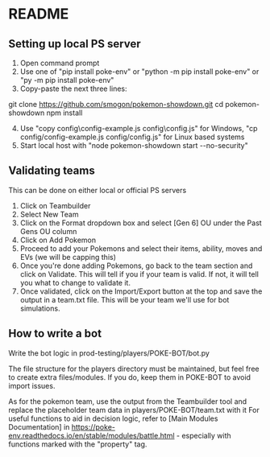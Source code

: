 # README

## Setting up local PS server
1) Open command prompt
2) Use one of "pip install poke-env" or "python -m pip install poke-env" or "py -m pip install poke-env"
3) Copy-paste the next three lines:

git clone https://github.com/smogon/pokemon-showdown.git
cd pokemon-showdown
npm install

4) Use "copy config\config-example.js config\config.js" for Windows, "cp config/config-example.js config/config.js" for Linux based systems
5) Start local host with "node pokemon-showdown start --no-security"

## Validating teams

This can be done on either local or official PS servers

1) Click on Teambuilder
2) Select New Team
3) Click on the Format dropdown box and select [Gen 6] OU under the Past Gens OU column
4) Click on Add Pokemon
5) Proceed to add your Pokemons and select their items, ability, moves and EVs (we will be capping this)
6) Once you're done adding Pokemons, go back to the team section and click on Validate. This will tell if you if your team is valid. If not, it will tell you what to change to validate it.
7) Once validated, click on the Import/Export button at the top and save the output in a team.txt file. This will be your team we'll use for bot simulations.

## How to write a bot

Write the bot logic in prod-testing/players/POKE-BOT/bot.py

The file structure for the players directory must be maintained, but feel free to create extra files/modules.
If you do, keep them in POKE-BOT to avoid import issues.

As for the pokemon team, use the output from the Teambuilder tool and replace the placeholder team data in players/POKE-BOT/team.txt with it
For useful functions to aid in decision logic, refer to [Main Modules Documentation] in https://poke-env.readthedocs.io/en/stable/modules/battle.html - especially with functions marked with the "property" tag.



